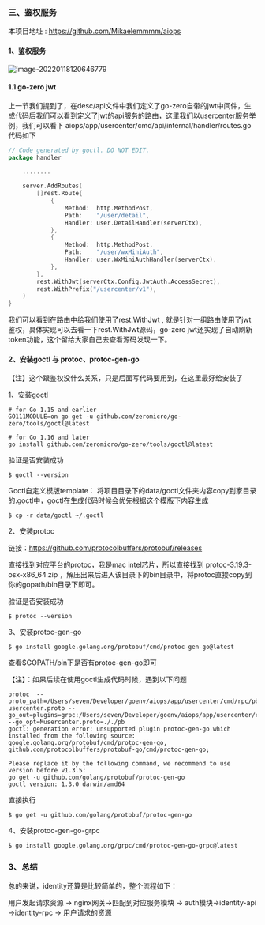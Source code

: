 ### 三、鉴权服务

本项目地址 :  https://github.com/Mikaelemmmm/aiops



#### 1、鉴权服务

![image-20220118120646779](./images/3/jwt.jpg)





#### 1.1 go-zero jwt

上一节我们提到了，在desc/api文件中我们定义了go-zero自带的jwt中间件，生成代码后我们可以看到定义了jwt的api服务的路由，这里我们以usercenter服务举例，我们可以看下 aiops/app/usercenter/cmd/api/internal/handler/routes.go 代码如下

```go
// Code generated by goctl. DO NOT EDIT.
package handler

	........

	server.AddRoutes(
		[]rest.Route{
			{
				Method:  http.MethodPost,
				Path:    "/user/detail",
				Handler: user.DetailHandler(serverCtx),
			},
			{
				Method:  http.MethodPost,
				Path:    "/user/wxMiniAuth",
				Handler: user.WxMiniAuthHandler(serverCtx),
			},
		},
		rest.WithJwt(serverCtx.Config.JwtAuth.AccessSecret),
		rest.WithPrefix("/usercenter/v1"),
	)
}

```

我们可以看到在路由中给我们使用了rest.WithJwt , 就是针对一组路由使用了jwt鉴权，具体实现可以去看一下rest.WithJwt源码，go-zero jwt还实现了自动刷新token功能，这个留给大家自己去查看源码发现一下。





#### 2、安装goctl 与 protoc、protoc-gen-go

【注】这个跟鉴权没什么关系，只是后面写代码要用到，在这里最好给安装了

1、安装goctl

```shell
# for Go 1.15 and earlier
GO111MODULE=on go get -u github.com/zeromicro/go-zero/tools/goctl@latest

# for Go 1.16 and later
go install github.com/zeromicro/go-zero/tools/goctl@latest
```

验证是否安装成功

```shell
$ goctl --version
```

Goctl自定义模版template： 将项目目录下的data/goctl文件夹内容copy到家目录的.goctl中，goctl在生成代码时候会优先根据这个模版下内容生成

```shell
$ cp -r data/goctl ~/.goctl
```



2、安装protoc

链接：https://github.com/protocolbuffers/protobuf/releases

直接找到对应平台的protoc，我是mac intel芯片，所以直接找到 protoc-3.19.3-osx-x86_64.zip ，解压出来后进入该目录下的bin目录中，将protoc直接copy到你的gopath/bin目录下即可。

验证是否安装成功

```shell
$ protoc --version
```



3、安装protoc-gen-go

```shell
$ go install google.golang.org/protobuf/cmd/protoc-gen-go@latest 
```

查看$GOPATH/bin下是否有protoc-gen-go即可

【注】：如果后续在使用goctl生成代码时候，遇到以下问题

```shell
protoc  --proto_path=/Users/seven/Developer/goenv/aiops/app/usercenter/cmd/rpc/pb usercenter.proto --go_out=plugins=grpc:/Users/seven/Developer/goenv/aiops/app/usercenter/cmd/rpc --go_opt=Musercenter.proto=././pb
goctl: generation error: unsupported plugin protoc-gen-go which installed from the following source:
google.golang.org/protobuf/cmd/protoc-gen-go, 
github.com/protocolbuffers/protobuf-go/cmd/protoc-gen-go;

Please replace it by the following command, we recommend to use version before v1.3.5:
go get -u github.com/golang/protobuf/protoc-gen-go
goctl version: 1.3.0 darwin/amd64
```

直接执行 

```shell
$ go get -u github.com/golang/protobuf/protoc-gen-go
```



4、安装protoc-gen-go-grpc

```shell
$ go install google.golang.org/grpc/cmd/protoc-gen-go-grpc@latest
```





### 3、总结

总的来说，identity还算是比较简单的，整个流程如下：

用户发起请求资源 -> nginx网关->匹配到对应服务模块 -> auth模块->identity-api ->identity-rpc -> 用户请求的资源









